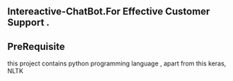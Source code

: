 ## Intereactive-ChatBot.For Effective Customer Support . 
## PreRequisite 
this project contains python programming language , apart from this keras, NLTK 
